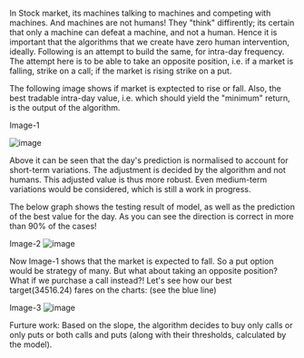  
In Stock market, its machines talking to machines and competing with machines. And machines are not humans! They "think" diffirently; its certain that only a machine can defeat a machine, and not a human. Hence it is important that the algorithms that we create have zero human intervention, ideally. Following is an attempt to build the same, for intra-day frequency. The attempt here is to be able to take an opposite position, i.e. if a market is falling, strike on a call; if the market is rising strike on a put.

The following image shows if market is exptected to rise or fall. Also, the best tradable intra-day value, i.e. which should yield the "minimum" return, is the output of the algorithm.

Image-1

![image](https://user-images.githubusercontent.com/45352897/127315166-6a8bf69c-4c0b-4c8c-8917-34b8a8143fc8.png)


Above it can be seen that the day's prediction is normalised to account for short-term variations. The adjustment is decided by the algorithm and not humans.
This adjusted value is thus more robust. Even medium-term variations would be considered, which is still a work in progress.

The below graph shows the testing result of model, as well as the prediction of the best value for the day.
As you can see the direction is correct in more than 90% of the cases!

Image-2
![image](https://user-images.githubusercontent.com/45352897/127315268-eac0b1ed-d7ca-495d-96fa-3b76fa6e57a6.png)

Now Image-1 shows that the market is expected to fall. So a put option would be strategy of many. But what about taking an opposite position? What if we purchase a
call instead?! Let's see how our best target(34516.24) fares on the charts: (see the blue line)

Image-3
![image](https://user-images.githubusercontent.com/45352897/127315895-f4f2c89f-e1ca-4472-9d54-378d57318187.png)

Furture work:
Based on the slope, the algorithm decides to buy only calls or only puts or both calls and puts (along with their thresholds, calculated by the model).
